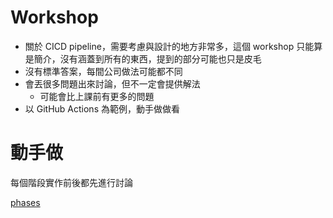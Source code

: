 # Workshop

- 關於 CICD pipeline，需要考慮與設計的地方非常多，這個 workshop 只能算是簡介，沒有涵蓋到所有的東西，提到的部分可能也只是皮毛
- 沒有標準答案，每間公司做法可能都不同
- 會丟很多問題出來討論，但不一定會提供解法
  - 可能會比上課前有更多的問題
- 以 GitHub Actions 為範例，動手做做看

# 動手做

每個階段實作前後都先進行討論

[phases](./phases.md)

